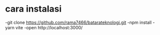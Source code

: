 # cara instalasi

-git clone https://github.com/rama7466/batarateknologi.git
-npm install
-yarn vite
-open http://localhost:3000/
